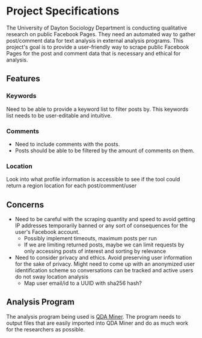 # Project Specifications

The University of Dayton Sociology Department is conducting qualitative research on public Facebook Pages. They need an automated way to gather post/comment data for text analysis in external analysis programs. This project's goal is to provide a user-friendly way to scrape public Facebook Pages for the post and comment data that is necessary and ethical for analysis.

## Features

### Keywords

Need to be able to provide a keyword list to filter posts by. This keywords list needs to be user-editable and intuitive.

### Comments

- Need to include comments with the posts.
- Posts should be able to be filtered by the amount of comments on them.

### Location

Look into what profile information is accessible to see if the tool could return a region location for each post/comment/user

## Concerns

- Need to be careful with the scraping quantity and speed to avoid getting IP addresses temporarily banned or any sort of consequences for the user's Facebook account.
  - Possibly implement timeouts, maximum posts per run
  - If we are limiting returned posts, maybe we can limit requests by only accessing posts of interest and sorting by relevance
- Need to consider privacy and ethics. Avoid preserving user information for the sake of privacy. Might need to come up with an anonymized user identification scheme so conversations can be tracked and active users do not sway location analysis
  - Map user email/id to a UUID with sha256 hash?

## Analysis Program

The analysis program being used is [QDA Miner](https://provalisresearch.com/products/qualitative-data-analysis-software/). The program needs to output files that are easily imported into QDA Miner and do as much work for the researchers as possible.

